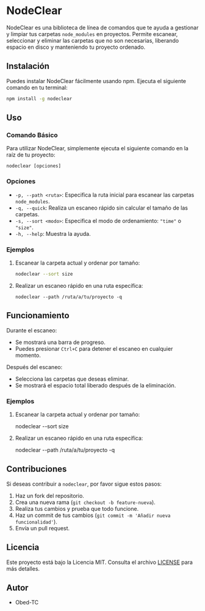 # NodeClear



NodeClear es una biblioteca de línea de comandos que te ayuda a gestionar y limpiar tus carpetas `node_modules` en proyectos. Permite escanear, seleccionar y eliminar las carpetas que no son necesarias, liberando espacio en disco y manteniendo tu proyecto ordenado.

## Instalación

Puedes instalar NodeClear fácilmente usando npm. Ejecuta el siguiente comando en tu terminal:

```bash
npm install -g nodeclear
```

## Uso
### Comando Básico
Para utilizar NodeClear, simplemente ejecuta el siguiente comando en la raíz de tu proyecto:

```
nodeclear [opciones]
```

### Opciones

- `-p, --path <ruta>`: Especifica la ruta inicial para escanear las carpetas `node_modules`.
- `-q, --quick`: Realiza un escaneo rápido sin calcular el tamaño de las carpetas.
- `-s, --sort <modo>`: Especifica el modo de ordenamiento: `"time"` o `"size"`.
- `-h, --help`: Muestra la ayuda.

### Ejemplos

1. Escanear la carpeta actual y ordenar por tamaño:

   ```bash
   nodeclear --sort size
   ```
2. Realizar un escaneo rápido en una ruta específica:


    ```
    nodeclear --path /ruta/a/tu/proyecto -q
    ```


## Funcionamiento

Durante el escaneo:

- Se mostrará una barra de progreso.
- Puedes presionar `Ctrl+C` para detener el escaneo en cualquier momento.

Después del escaneo:

- Selecciona las carpetas que deseas eliminar.
- Se mostrará el espacio total liberado después de la eliminación.


### Ejemplos

1. Escanear la carpeta actual y ordenar por tamaño:

   nodeclear --sort size

2. Realizar un escaneo rápido en una ruta específica:

   nodeclear --path /ruta/a/tu/proyecto -q

## Contribuciones

Si deseas contribuir a `nodeclear`, por favor sigue estos pasos:

1. Haz un fork del repositorio.
2. Crea una nueva rama (`git checkout -b feature-nueva`).
3. Realiza tus cambios y prueba que todo funcione.
4. Haz un commit de tus cambios (`git commit -m 'Añadir nueva funcionalidad'`).
5. Envía un pull request.

## Licencia

Este proyecto está bajo la Licencia MIT. Consulta el archivo [LICENSE](LICENSE) para más detalles.

## Autor

* Obed-TC

